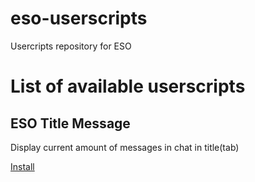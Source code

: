 # eso-userscripts
Usercripts repository for ESO
# List of available userscripts
## ESO Title Message
Display current amount of messages in chat in title(tab)

[Install](https://github.com/tttooottt/eso-userscripts/raw/master/title-message/title-message.user.js)
